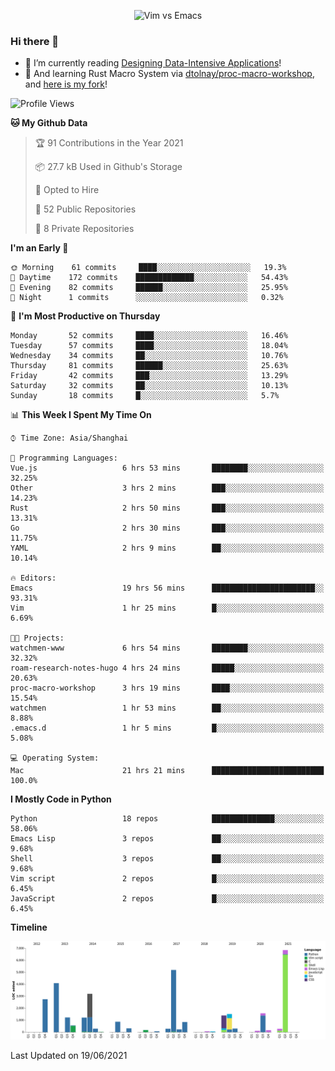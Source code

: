 <p align="center">
    <img src="https://gist.githubusercontent.com/coldnight/e696baffb094e71c96cb302118878eae/raw/40ea5053a6f66cc65f90f437e4173497da225958/banner.gif" alt="Vim vs Emacs" />
</p>

### Hi there 👋

- 📖 I’m currently reading [Designing Data-Intensive Applications](https://www.oreilly.com/library/view/designing-data-intensive-applications/9781491903063/)!
- 🌱 And learning Rust Macro System via [dtolnay/proc-macro-workshop](https://github.com/dtolnay/proc-macro-workshop), and [here is my fork](https://github.com/coldnight/proc-macro-workshop)!

<!--START_SECTION:waka-->
![Profile Views](http://img.shields.io/badge/Profile%20Views-7-blue)

**🐱 My Github Data**

> 🏆 91 Contributions in the Year 2021
 >
> 📦 27.7 kB Used in Github's Storage
 >
> 💼 Opted to Hire
 >
> 📜 52 Public Repositories
 >
> 🔑 8 Private Repositories
 >
**I'm an Early 🐤**

```text
🌞 Morning    61 commits     ████░░░░░░░░░░░░░░░░░░░░░   19.3%
🌆 Daytime    172 commits    █████████████░░░░░░░░░░░░   54.43%
🌃 Evening    82 commits     ██████░░░░░░░░░░░░░░░░░░░   25.95%
🌙 Night      1 commits      ░░░░░░░░░░░░░░░░░░░░░░░░░   0.32%

```
📅 **I'm Most Productive on Thursday**

```text
Monday       52 commits     ████░░░░░░░░░░░░░░░░░░░░░   16.46%
Tuesday      57 commits     ████░░░░░░░░░░░░░░░░░░░░░   18.04%
Wednesday    34 commits     ██░░░░░░░░░░░░░░░░░░░░░░░   10.76%
Thursday     81 commits     ██████░░░░░░░░░░░░░░░░░░░   25.63%
Friday       42 commits     ███░░░░░░░░░░░░░░░░░░░░░░   13.29%
Saturday     32 commits     ██░░░░░░░░░░░░░░░░░░░░░░░   10.13%
Sunday       18 commits     █░░░░░░░░░░░░░░░░░░░░░░░░   5.7%

```


📊 **This Week I Spent My Time On**

```text
⌚︎ Time Zone: Asia/Shanghai

💬 Programming Languages:
Vue.js                   6 hrs 53 mins       ████████░░░░░░░░░░░░░░░░░   32.25%
Other                    3 hrs 2 mins        ███░░░░░░░░░░░░░░░░░░░░░░   14.23%
Rust                     2 hrs 50 mins       ███░░░░░░░░░░░░░░░░░░░░░░   13.31%
Go                       2 hrs 30 mins       ███░░░░░░░░░░░░░░░░░░░░░░   11.75%
YAML                     2 hrs 9 mins        ██░░░░░░░░░░░░░░░░░░░░░░░   10.14%

🔥 Editors:
Emacs                    19 hrs 56 mins      ███████████████████████░░   93.31%
Vim                      1 hr 25 mins        █░░░░░░░░░░░░░░░░░░░░░░░░   6.69%

🐱‍💻 Projects:
watchmen-www             6 hrs 54 mins       ████████░░░░░░░░░░░░░░░░░   32.32%
roam-research-notes-hugo 4 hrs 24 mins       █████░░░░░░░░░░░░░░░░░░░░   20.63%
proc-macro-workshop      3 hrs 19 mins       ████░░░░░░░░░░░░░░░░░░░░░   15.54%
watchmen                 1 hr 53 mins        ██░░░░░░░░░░░░░░░░░░░░░░░   8.88%
.emacs.d                 1 hr 5 mins         █░░░░░░░░░░░░░░░░░░░░░░░░   5.08%

💻 Operating System:
Mac                      21 hrs 21 mins      █████████████████████████   100.0%

```

**I Mostly Code in Python**

```text
Python                   18 repos            ██████████████░░░░░░░░░░░   58.06%
Emacs Lisp               3 repos             ██░░░░░░░░░░░░░░░░░░░░░░░   9.68%
Shell                    3 repos             ██░░░░░░░░░░░░░░░░░░░░░░░   9.68%
Vim script               2 repos             █░░░░░░░░░░░░░░░░░░░░░░░░   6.45%
JavaScript               2 repos             █░░░░░░░░░░░░░░░░░░░░░░░░   6.45%

```


**Timeline**

![Chart not found](https://raw.githubusercontent.com/coldnight/coldnight/master/charts/bar_graph.png)


 Last Updated on 19/06/2021
<!--END_SECTION:waka-->
